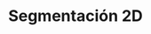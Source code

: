 ---
title: Segmentación 2D
parent: Módulos de la aplicación
grand_parent: Documentación de GEU
layout: default
nav_order: 5
---